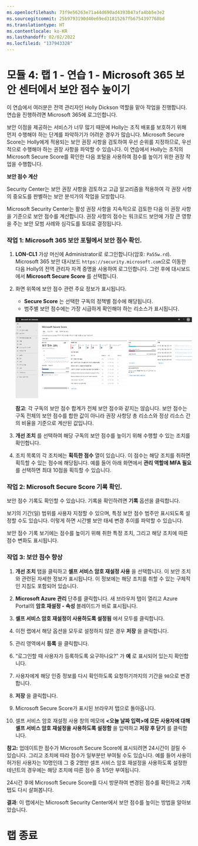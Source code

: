 ```yaml
---
ms.openlocfilehash: 73f9e56263e71a44d690ad4393047afa4bb5e3e2
ms.sourcegitcommit: 25b9793190d40e69ed31815267fb6754397768bd
ms.translationtype: HT
ms.contentlocale: ko-KR
ms.lasthandoff: 02/02/2022
ms.locfileid: "137943328"
---
```

# <a name="module-4-lab-1---exercise-1---improve-your-secure-score-in-microsoft-365-security-center"></a>모듈 4: 랩 1 - 연습 1 - Microsoft 365 보안 센터에서 보안 점수 높이기

이 연습에서 여러분은 전역 관리자인 Holly Dickson 역할을 맡아 작업을 진행합니다. 연습을 진행하려면 Microsoft 365에 로그인합니다.

보안 이점을 제공하는 서비스가 너무 많기 때문에 Holly는 조직 배포를 보호하기 위해 먼저 수행해야 하는 단계를 파악하기가 어려운 경우가 많습니다. Microsoft Secure Score는 Holly에게 적용되는 보안 권장 사항을 검토하여 우선 순위를 지정하므로, 우선적으로 수행해야 하는 권장 사항을 파악할 수 있습니다. 이 연습에서 Holly는 조직의 Microsoft Secure Score를 확인한 다음 포털을 사용하여 점수를 높이기 위한 권장 작업을 수행합니다.

**보안 점수 계산**

Security Center는 보안 권장 사항을 검토하고 고급 알고리즘을 적용하여 각 권장 사항의 중요도를 판별하는 보안 분석가의 작업을 모방합니다.

Microsoft Security Center는 활성 권장 사항을 지속적으로 검토한 다음 이 권장 사항을 기준으로 보안 점수를 계산합니다. 권장 사항의 점수는 워크로드 보안에 가장 큰 영향을 주는 보안 모범 사례와 심각도를 토대로 결정됩니다.


### <a name="task-1-view-the-secure-score-in-the-microsoft-365-security-portal"></a>작업 1: Microsoft 365 보안 포털에서 보안 점수 확인.

1.  **LON-CL1** 가상 머신에 Administrator로 로그인합니다(암호: `Pa55w.rd`).  Microsoft 365 보안 대시보드 `https://security.microsoft.com`으로 이동한 다음 Holly의 전역 관리자 자격 증명을 사용하여 로그인합니다. 그런 후에 대시보드에서 **Microsoft Secure Score** 를 선택합니다.

2.  화면 위쪽에 보안 점수 관련 주요 정보가 표시됩니다.

       - **Secure Score** 는 선택한 구독의 정책별 점수에 해당됩니다.
       - 범주별 보안 점수에는 가장 시급하게 확인해야 하는 리소스가 표시됩니다.
 
       ![스크린샷](../Media/SecureScore.png)

    
      **참고**: 각 구독의 보안 점수 합계가 전체 보안 점수와 같지는 않습니다. 보안 점수는 구독 전체의 보안 점수를 합한 값이 아니라 권장 사항당 총 리소스와 정상 리소스 간의 비율을 기준으로 계산된 값입니다. 


3.  **개선 조치** 를 선택하여 해당 구독의 보안 점수를 높이기 위해 수행할 수 있는 조치를 확인합니다.

4.  조치 목록의 각 조치에는 **획득한 점수** 열이 있습니다. 이 점수는 해당 조치를 취하면 획득할 수 있는 점수에 해당됩니다. 예를 들어 아래 화면에서 **관리 역할에 MFA 필요** 를 선택하면 최대 10점을 획득할 수 있습니다.


### <a name="task-2-view-the-microsoft-secure-score-history"></a>작업 2: Microsoft Secure Score 기록 확인.


보안 점수 기록도 확인할 수 있습니다. 기록을 확인하려면 **기록** 옵션을 클릭합니다.  

보기의 기간(일) 범위를 사용자 지정할 수 있으며, 특정 보안 점수 범주만 표시되도록 설정할 수도 있습니다.  이렇게 하면 시간별 보안 태세 변경 추이를 파악할 수 있습니다.

보안 점수 기록 보기에는 점수를 높이기 위해 취한 특정 조치, 그리고 해당 조치에 따른 점수 변화도 표시됩니다.

### <a name="task-3-improve-your-secure-score"></a>작업 3: 보안 점수 향상

1.  **개선 조치** 탭을 클릭하고 **셀프 서비스 암호 재설정 사용** 을 선택합니다. 이 보안 조치와 관련된 자세한 정보가 표시됩니다. 이 정보에는 해당 조치를 취할 수 있는 구체적인 지침도 포함되어 있습니다.

2.  **Microsoft Azure 관리** 단추를 클릭합니다.  새 브라우저 탭이 열리고 Azure Portal의 **암호 재설정 - 속성** 블레이드가 바로 표시됩니다.
  
3.  **셀프 서비스 암호 재설정이 사용하도록 설정됨** 에서 모두를 클릭합니다. 

4.  이전 랩에서 해당 옵션을 모두로 설정하지 않은 경우 **저장** 을 클릭합니다.

5.  관리 영역에서 **등록** 을 클릭합니다.

6.  “로그인할 때 사용자가 등록하도록 요구하나요?” 가 **예** 로 표시되어 있는지 확인합니다.
 
7.  사용자에게 해당 인증 정보를 다시 확인하도록 요청하기까지의 기간을 `90`으로 변경합니다.

8.  **저장** 을 클릭합니다.

9.  Microsoft Secure Score가 표시된 브라우저 탭으로 돌아옵니다.

10. 셀프 서비스 암호 재설정 사용 창의 메모에 **<오늘 날짜 입력>에 모든 사용자에 대해 셀프 서비스 암호 재설정을 사용하도록 설정함** 을 입력하고 **저장 후 닫기** 를 클릭합니다.

**참고:**  업데이트한 점수가 Microsoft Secure Score에 표시되려면 24시간이 걸릴 수 있습니다.  그리고 조치에 따라 점수가 일부분만 부여될 수도 있습니다.  예를 들어 사용이 허가된 사용자는 10명인데 그 중 2명만 셀프 서비스 암호 재설정을 사용하도록 설정한 테넌트의 경우에는 해당 조치에 따른 점수 중 1/5만 부여됩니다.

24시간 후에 Microsoft Secure Score를 다시 방문하여 변경된 점수를 확인하고 기록 탭도 다시 살펴봅니다.

**결과**: 이 랩에서는 Microsoft Security Center에서 보안 점수를 높이는 방법을 알아보았습니다.


# <a name="end-of-lab"></a>랩 종료 

